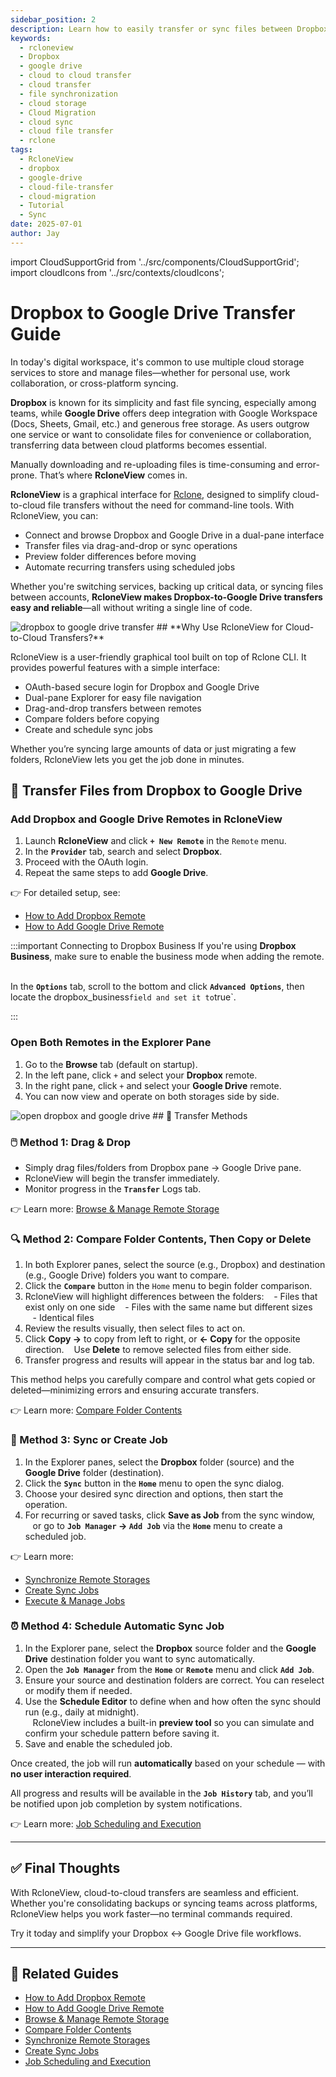 ```yaml
---
sidebar_position: 2
description: Learn how to easily transfer or sync files between Dropbox and Google Drive using RcloneView’s intuitive GUI—no terminal or scripting required.
keywords:
  - rcloneview
  - Dropbox
  - google drive
  - cloud to cloud transfer
  - cloud transfer
  - file synchronization
  - cloud storage
  - Cloud Migration
  - cloud sync
  - cloud file transfer
  - rclone
tags:
  - RcloneView
  - dropbox
  - google-drive
  - cloud-file-transfer
  - cloud-migration
  - Tutorial
  - Sync
date: 2025-07-01
author: Jay
---
```

import CloudSupportGrid from '../src/components/CloudSupportGrid';
import cloudIcons from '../src/contexts/cloudIcons';

# Dropbox to Google Drive Transfer Guide

In today's digital workspace, it's common to use multiple cloud storage services to store and manage files—whether for personal use, work collaboration, or cross-platform syncing.

**Dropbox** is known for its simplicity and fast file syncing, especially among teams, while **Google Drive** offers deep integration with Google Workspace (Docs, Sheets, Gmail, etc.) and generous free storage. As users outgrow one service or want to consolidate files for convenience or collaboration, transferring data between cloud platforms becomes essential.

Manually downloading and re-uploading files is time-consuming and error-prone. That’s where **RcloneView** comes in.

**RcloneView** is a graphical interface for [Rclone](https://rclone.org), designed to simplify cloud-to-cloud file transfers without the need for command-line tools. With RcloneView, you can:  

- Connect and browse Dropbox and Google Drive in a dual-pane interface  
- Transfer files via drag-and-drop or sync operations  
- Preview folder differences before moving   
- Automate recurring transfers using scheduled jobs   

Whether you're switching services, backing up critical data, or syncing files between accounts, **RcloneView makes Dropbox-to-Google Drive transfers easy and reliable**—all without writing a single line of code.

  <img src="/support/images/en/tutorials/dropbox-to-google-drive-transfer.png" alt="dropbox to google drive transfer" class="img-medium img-center" />
## **Why Use RcloneView for Cloud-to-Cloud Transfers?**

RcloneView is a user-friendly graphical tool built on top of Rclone CLI. It provides powerful features with a simple interface:

- OAuth-based secure login for Dropbox and Google Drive
- Dual-pane Explorer for easy file navigation
- Drag-and-drop transfers between remotes
- Compare folders before copying
- Create and schedule sync jobs

Whether you’re syncing large amounts of data or just migrating a few folders, RcloneView lets you get the job done in minutes.

## 📙 Transfer Files from Dropbox to Google Drive

### Add Dropbox and Google Drive Remotes in RcloneView

1. Launch **RcloneView** and click **`+ New Remote`** in the `Remote` menu.
2. In the **`Provider`** tab, search and select **Dropbox**.
3. Proceed with the OAuth login.
4. Repeat the same steps to add **Google Drive**.

👉 For detailed setup, see:
- [How to Add Dropbox Remote](/support/howto/remote-storage-connection-settings/add-oath-online-login#quick-setup-instructions)
- [How to Add Google Drive Remote](/support/howto/intro#step-2-adding-remote-storage-google-drive-example)

:::important Connecting to Dropbox Business
If you're using **Dropbox Business**, make sure to enable the business mode when adding the remote.  

In the **`Options`** tab, scroll to the bottom and click **`Advanced Options`**, then locate the dropbox_business` field and set it to `true`.

:::
### Open Both Remotes in the Explorer Pane

1. Go to the **Browse** tab (default on startup).
2. In the left pane, click `+` and select your **Dropbox** remote.
3. In the right pane, click `+` and select your **Google Drive** remote.
4. You can now view and operate on both storages side by side.

<img src="/support/images/en/tutorials/open-dropbox-and-google-drive.png" alt="open dropbox and google drive" class="img-medium img-center" />
## 🔄 Transfer Methods

### 🖱️ **Method 1: Drag & Drop**

- Simply drag files/folders from Dropbox pane → Google Drive pane.
- RcloneView will begin the transfer immediately.
- Monitor progress in the **`Transfer`** Logs tab.

👉 Learn more: [Browse & Manage Remote Storage](/support/howto/rcloneview-basic/browse-and-manage-remote-storage)

### 🔍 Method 2: Compare Folder Contents, Then Copy or Delete

1. In both Explorer panes, select the source (e.g., Dropbox) and destination (e.g., Google Drive) folders you want to compare.  
2. Click the **`Compare`** button in the `Home` menu to begin folder comparison.  
3. RcloneView will highlight differences between the folders:
       - Files that exist only on one side
       - Files with the same name but different sizes
       - Identical files
4. Review the results visually, then select files to act on.
5. Click **Copy →** to copy from left to right, or **← Copy** for the opposite direction.
       Use **Delete** to remove selected files from either side.
6. Transfer progress and results will appear in the status bar and log tab.  

  This method helps you carefully compare and control what gets copied or deleted—minimizing errors and ensuring accurate transfers.

  👉 Learn more: [Compare Folder Contents](/support/howto/rcloneview-basic/compare-folder-contents)

### 🔁  Method 3: Sync or Create Job

1. In the Explorer panes, select the **Dropbox** folder (source) and the **Google Drive** folder (destination).
2. Click the **`Sync`** button in the **`Home`** menu to open the sync dialog.
3. Choose your desired sync direction and options, then start the operation.
4. For recurring or saved tasks, click **Save as Job** from the sync window,    
       or go to **`Job Manager` → `Add Job`** via the **`Home`** menu to create a scheduled job.  

👉 Learn more:
- [Synchronize Remote Storages](/support/howto/rcloneview-basic/synchronize-remote-storages)
- [Create Sync Jobs](/support/howto/rcloneview-basic/create-sync-jobs)
- [Execute & Manage Jobs](/support/howto/rcloneview-basic/execute-manage-job)

### **⏰** Method 4: Schedule Automatic Sync Job

1. In the Explorer pane, select the **Dropbox** source folder and the **Google Drive** destination folder you want to sync automatically.  
2. Open the **`Job Manager`** from the **`Home`** or **`Remote`** menu and click **`Add Job`**.  
3. Ensure your source and destination folders are correct. You can reselect or modify them if needed.  
4. Use the **Schedule Editor** to define when and how often the sync should run (e.g., daily at midnight).  
       RcloneView includes a built-in **preview tool** so you can simulate and confirm your schedule pattern before saving it.  
5. Save and enable the scheduled job.  

Once created, the job will run **automatically** based on your schedule — with **no user interaction required**.

All progress and results will be available in the **`Job History`** tab, and you’ll be notified upon job completion by system notifications.

👉 Learn more: [Job Scheduling and Execution](/support/howto/rcloneview-advanced/job-scheduling-and-execution)

---

## ✅ Final Thoughts

With RcloneView, cloud-to-cloud transfers are seamless and efficient. Whether you're consolidating backups or syncing teams across platforms, RcloneView helps you work faster—no terminal commands required.

Try it today and simplify your Dropbox ↔ Google Drive file workflows.

---

## 🔗 Related Guides

- [How to Add Dropbox Remote](/support/howto/remote-storage-connection-settings/add-oath-online-login#quick-setup-instructions)
- [How to Add Google Drive Remote](/support/howto/intro#step-2-adding-remote-storage-google-drive-example)
- [Browse & Manage Remote Storage](/support/howto/rcloneview-basic/browse-and-manage-remote-storage)
- [Compare Folder Contents](/support/howto/rcloneview-basic/compare-folder-contents)
- [Synchronize Remote Storages](/support/howto/rcloneview-basic/synchronize-remote-storages)
- [Create Sync Jobs](/support/howto/rcloneview-basic/create-sync-jobs)
- [Job Scheduling and Execution](/support/howto/rcloneview-advanced/job-scheduling-and-execution)

<CloudSupportGrid />